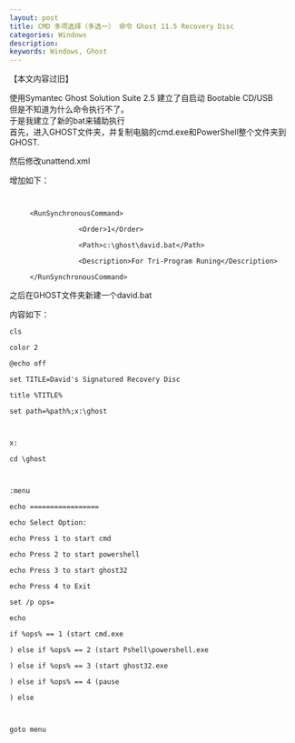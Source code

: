 ```yaml
---
layout: post
title: CMD 多项选择（多选一） 命令 Ghost 11.5 Recovery Disc
categories: Windows
description: 
keywords: Windows, Ghost
---
```


【本文内容过旧】


使用Symantec Ghost Solution Suite 2.5 建立了自启动 Bootable CD/USB  
但是不知道为什么命令执行不了。  
于是我建立了新的bat来辅助执行  
首先，进入GHOST文件夹，并复制电脑的cmd.exe和PowerShell整个文件夹到GHOST.  

然后修改unattend.xml

增加如下：
```


     <RunSynchronousCommand>

                 <Order>1</Order>

                 <Path>c:\ghost\david.bat</Path>

                 <Description>For Tri-Program Runing</Description>

     </RunSynchronousCommand>

```
之后在GHOST文件夹新建一个david.bat  

内容如下：

```
cls

color 2

@echo off

set TITLE=David's Signatured Recovery Disc

title %TITLE%

set path=%path%;x:\ghost



x:

cd \ghost



:menu

echo =================

echo Select Option:

echo Press 1 to start cmd

echo Press 2 to start powershell

echo Press 3 to start ghost32

echo Press 4 to Exit

set /p ops=

echo

if %ops% == 1 (start cmd.exe

) else if %ops% == 2 (start Pshell\powershell.exe

) else if %ops% == 3 (start ghost32.exe

) else if %ops% == 4 (pause

) else



goto menu
```



